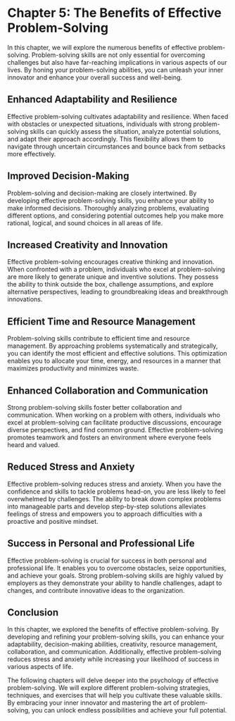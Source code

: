 Chapter 5: The Benefits of Effective Problem-Solving
====================================================

In this chapter, we will explore the numerous benefits of effective problem-solving. Problem-solving skills are not only essential for overcoming challenges but also have far-reaching implications in various aspects of our lives. By honing your problem-solving abilities, you can unleash your inner innovator and enhance your overall success and well-being.

Enhanced Adaptability and Resilience
------------------------------------

Effective problem-solving cultivates adaptability and resilience. When faced with obstacles or unexpected situations, individuals with strong problem-solving skills can quickly assess the situation, analyze potential solutions, and adapt their approach accordingly. This flexibility allows them to navigate through uncertain circumstances and bounce back from setbacks more effectively.

Improved Decision-Making
------------------------

Problem-solving and decision-making are closely intertwined. By developing effective problem-solving skills, you enhance your ability to make informed decisions. Thoroughly analyzing problems, evaluating different options, and considering potential outcomes help you make more rational, logical, and sound choices in all areas of life.

Increased Creativity and Innovation
-----------------------------------

Effective problem-solving encourages creative thinking and innovation. When confronted with a problem, individuals who excel at problem-solving are more likely to generate unique and inventive solutions. They possess the ability to think outside the box, challenge assumptions, and explore alternative perspectives, leading to groundbreaking ideas and breakthrough innovations.

Efficient Time and Resource Management
--------------------------------------

Problem-solving skills contribute to efficient time and resource management. By approaching problems systematically and strategically, you can identify the most efficient and effective solutions. This optimization enables you to allocate your time, energy, and resources in a manner that maximizes productivity and minimizes waste.

Enhanced Collaboration and Communication
----------------------------------------

Strong problem-solving skills foster better collaboration and communication. When working on a problem with others, individuals who excel at problem-solving can facilitate productive discussions, encourage diverse perspectives, and find common ground. Effective problem-solving promotes teamwork and fosters an environment where everyone feels heard and valued.

Reduced Stress and Anxiety
--------------------------

Effective problem-solving reduces stress and anxiety. When you have the confidence and skills to tackle problems head-on, you are less likely to feel overwhelmed by challenges. The ability to break down complex problems into manageable parts and develop step-by-step solutions alleviates feelings of stress and empowers you to approach difficulties with a proactive and positive mindset.

Success in Personal and Professional Life
-----------------------------------------

Effective problem-solving is crucial for success in both personal and professional life. It enables you to overcome obstacles, seize opportunities, and achieve your goals. Strong problem-solving skills are highly valued by employers as they demonstrate your ability to handle challenges, adapt to changes, and contribute innovative ideas to the organization.

Conclusion
----------

In this chapter, we explored the benefits of effective problem-solving. By developing and refining your problem-solving skills, you can enhance your adaptability, decision-making abilities, creativity, resource management, collaboration, and communication. Additionally, effective problem-solving reduces stress and anxiety while increasing your likelihood of success in various aspects of life.

The following chapters will delve deeper into the psychology of effective problem-solving. We will explore different problem-solving strategies, techniques, and exercises that will help you cultivate these valuable skills. By embracing your inner innovator and mastering the art of problem-solving, you can unlock endless possibilities and achieve your full potential.
